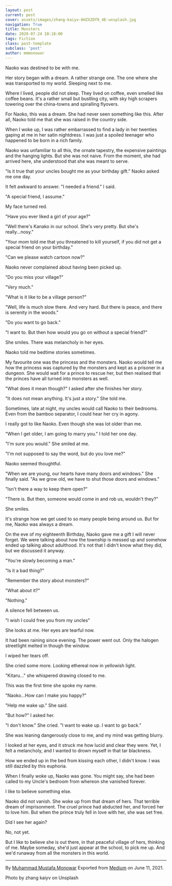 ```yaml
---
layout: post
current: post
cover: assets/images/zhang-kaiyv-6HZXZOf9_4E-unsplash.jpg
navigation: True
title: Monsters
date: 2020-07-24 10:18:00
tags: Fiction
class: post-template
subclass: 'post'
author: mmmonowar
---
```


Naoko was destined to be with me.

Her story began with a dream. A rather strange one. The one where she
was transported to my world. Sleeping next to me.

Where I lived, people did not sleep. They lived on coffee, even smelled
like coffee beans. It's a rather small but bustling city, with sky high
scrapers towering over the china-towns and spiralling flyovers.

For Naoko, this was a dream. She had never seen something like this.
After all, Naoko told me that she was raised in the country side.

When I woke up, I was rather embarrassed to find a lady in her twenties
gaping at me in her satin nightdress. I was just a spoiled teenager who
happened to be born in a rich family.

Naoko was unfamiliar to all this, the ornate tapestry, the expensive
paintings and the hanging lights. But she was not naive. From the
moment, she had arrived here, she understood that she was meant to
serve.

"Is it true that your uncles bought me as your birthday gift." Naoko
asked me one day.

It felt awkward to answer. "I needed a friend." I said.

"A special friend, I assume."

My face turned red.

"Have you ever liked a girl of your age?"

"Well there's Kanako in our school. She's very pretty. But she's
really...nosy."

"Your mom told me that you threatened to kill yourself, if you did not
get a special friend on your birthday."

"Can we please watch cartoon now?"

Naoko never complained about having been picked up.

"Do you miss your village?"

"Very much."

"What is it like to be a village person?"

"Well, life is much slow there. And very hard. But there is peace, and
there is serenity in the woods."

"Do you want to go back."

"I want to. But then how would you go on without a special friend?"

She smiles. There was melancholy in her eyes.

Naoko told me bedtime stories sometimes.

My favourite one was the princess and the monsters. Naoko would tell me
how the princess was captured by the monsters and kept as a prisoner in
a dungeon. She would wait for a prince to rescue her, but then realised
that the princes have all turned into monsters as well.

"What does it mean though?" I asked after she finishes her story.

"It does not mean anything. It's just a story." She told me.

Sometimes, late at night, my uncles would call Naoko to their bedrooms.
Even from the bamboo separator, I could hear her cry in agony.

I really got to like Naoko. Even though she was lot older than me.

"When I get older, I am going to marry you." I told her one day.

"I'm sure you would." She smiled at me.

"I'm not supposed to say the word, but do you love me?"

Naoko seemed thoughtful.

"When we are young, our hearts have many doors and windows." She finally
said. "As we grow old, we have to shut those doors and windows."

"Isn't there a way to keep them open?"

"There is. But then, someone would come in and rob us, wouldn't they?"

She smiles.

It's strange how we get used to so many people being around us. But for
me, Naoko was always a dream.

On the eve of my eighteenth Birthday, Naoko gave me a gift I will never
forget. We were talking about how the township is messed up and somehow
ended up talking about adulthood. It's not that I didn't know what they
did, but we discussed it anyway.

"You're slowly becoming a man."

"Is it a bad thing?"

"Remember the story about monsters?"

"What about it?"

"Nothing."

A silence fell between us.

"I wish I could free you from my uncles"

She looks at me. Her eyes are tearful now.

It had been raining since evening. The power went out. Only the halogen
streetlight melted in though the window.

I wiped her tears off.

She cried some more. Looking ethereal now in yellowish light.

"Kitaru..." she whispered drawing closed to me.

This was the first time she spoke my name.

"Naoko...How can I make you happy?"

"Help me wake up." She said.

"But how?" I asked her.

"I don't know." She cried. "I want to wake up. I want to go back."

She was leaning dangerously close to me, and my mind was getting blurry.

I looked at her eyes, and it struck me how lucid and clear they were.
Yet, I felt a melancholy, and I wanted to drown myself in that tar
blackness.

How we ended up in the bed from kissing each other, I didn't know. I was
still dazzled by this euphoria.

When I finally woke up, Naoko was gone. You might say, she had been
called to my Uncle's bedroom from whereon she vanished forever.

I like to believe something else.

Naoko did not vanish. She woke up from that dream of hers. That terrible
dream of imprisonment. The cruel prince had abducted her, and forced her
to love him. But when the prince truly fell in love with her, she was
set free.

Did I see her again?

No, not yet.

But I like to believe she is out there, in that peaceful village of
hers, thinking of me. Maybe someday, she'd just appear at the school, to
pick me up. And we'd runaway from all the monsters in this world.

---
By [Muhammad Mustafa Monowar](https://medium.com/@mmmonowar)
Exported from [Medium](https://medium.com) on June 11, 2021.

Photo by zhang kaiyv on Unsplash
  
